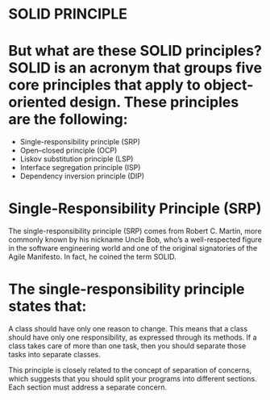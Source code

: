 # SOLID PRINCIPLE

# But what are these SOLID principles? SOLID is an acronym that groups five core principles that apply to object-oriented design. These principles are the following:

- Single-responsibility principle (SRP)
- Open–closed principle (OCP)
- Liskov substitution principle (LSP)
- Interface segregation principle (ISP)
- Dependency inversion principle (DIP)


# Single-Responsibility Principle (SRP)
The single-responsibility principle (SRP) comes from Robert C. 
Martin, more commonly known by his nickname Uncle Bob, who’s a well-respected figure in the software engineering world and one of the original signatories of the Agile Manifesto. 
In fact, he coined the term SOLID.

# The single-responsibility principle states that:
A class should have only one reason to change.
This means that a class should have only one responsibility, as expressed through its methods. 
If a class takes care of more than one task, then you should separate those tasks into separate classes.

This principle is closely related to the concept of separation of concerns, which suggests that you should split your programs into different sections. Each section must address a separate concern.